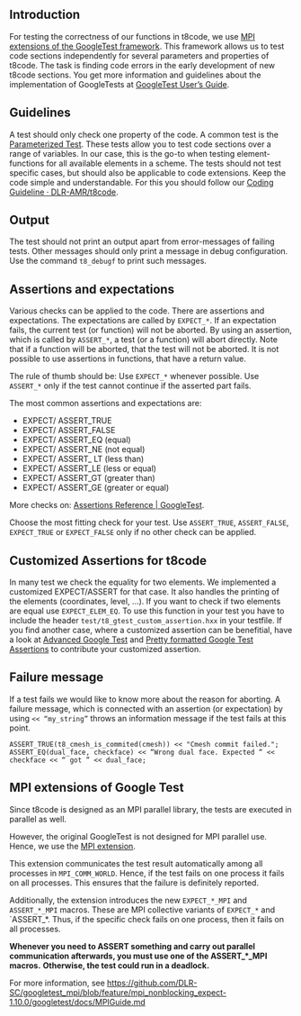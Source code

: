 ## Introduction
For testing the correctness of our functions in t8code, we use [MPI extensions of the GoogleTest framework](https://github.com/DLR-SC/googletest_mpi/tree/feature/mpi_nonblocking_expect-1.10.0/). This framework allows us to test code sections independently for several parameters and properties of t8code. The task is finding code errors in the early development of new t8code sections. You get more information and guidelines about the implementation of GoogleTests at [GoogleTest User’s Guide](https://google.github.io/googletest/).

## Guidelines
A test should only check one property of the code. A common test is the [Parameterized Test](https://google.github.io/googletest/advanced.html#value-parameterized-tests). These tests allow you to test code sections over a range of variables. In our case, this is the go-to when testing element-functions for all available elements in a scheme. 
The tests should not test specific cases, but should also be applicable to code extensions.
Keep the code simple and understandable. For this you should follow our [Coding Guideline · DLR-AMR/t8code](https://github.com/DLR-AMR/t8code/wiki/Coding-Guideline).

## Output
The test should not print an output apart from error-messages of failing tests. Other messages should only print a message in debug configuration. Use the command `t8_debugf` to print such messages.

## Assertions and expectations 
Various checks can be applied to the code. There are assertions and expectations. The expectations are called by `EXPECT_*`. If an expectation fails, the current test (or function) will not be aborted. 
By using an assertion, which is called by `ASSERT_*`, a test (or a function) will abort directly. Note that if a function will be aborted, that the test will not be aborted. It is not possible to use assertions in functions, that have a return value. 

The rule of thumb should be: Use `EXPECT_*` whenever possible. Use `ASSERT_*` only if the test cannot continue if the asserted part fails.

The most common assertions and expectations are:
* EXPECT/ ASSERT_TRUE
* EXPECT/ ASSERT_FALSE
* EXPECT/ ASSERT_EQ		(equal)
* EXPECT/ ASSERT_NE		(not equal)
* EXPECT/ ASSERT_ LT		(less than)
* EXPECT/ ASSERT_LE		(less or equal)
* EXPECT/ ASSERT_GT		(greater than)
* EXPECT/ ASSERT_GE		(greater or equal)

More checks on: [Assertions Reference | GoogleTest](https://google.github.io/googletest/reference/assertions.html).

Choose the most fitting check for your test. Use `ASSERT_TRUE`, `ASSERT_FALSE`, `EXPECT_TRUE` or `EXPECT_FALSE` only if no other check can be applied.

## Customized Assertions for t8code
In many test we check the equality for two elements. We implemented a customized EXPECT/ASSERT for that case. It also handles the printing of the elements (coordinates, level, ...). If you want to check if two elements are equal use `EXPECT_ELEM_EQ`. 
To use this function in your test you have to include the header `test/t8_gtest_custom_assertion.hxx` in your testfile.
If you find another case, where a customized assertion can be benefitial, have a look at [Advanced Google Test](https://google.github.io/googletest/advanced.html) and [Pretty formatted Google Test Assertions](https://google.github.io/googletest/reference/assertions.html#EXPECT_PRED_FORMAT) to contribute your customized assertion. 

## Failure message
If a test fails we would like to know more about the reason for aborting. A failure message, which is connected with an assertion (or expectation) by using `<< “my_string”` throws an information message if the test fails at this point. 
```
ASSERT_TRUE(t8_cmesh_is_commited(cmesh)) << "Cmesh commit failed.";
ASSERT_EQ(dual_face, checkface) << “Wrong dual face. Expected “ << checkface << “ got ” << dual_face;
```

## MPI extensions of Google Test

Since t8code is designed as an MPI parallel library, the tests are executed in parallel as well.

However, the original GoogleTest is not designed for MPI parallel use. Hence, we use the [MPI extension](https://github.com/DLR-SC/googletest_mpi/tree/feature/mpi_nonblocking_expect-1.10.0/).

This extension communicates the test result automatically among all processes in `MPI_COMM_WORLD`.
Hence, if the test fails on one process it fails on all processes. This ensures that the failure is definitely reported.

Additionally, the extension introduces the new `EXPECT_*_MPI` and `ASSERT_*_MPI` macros. These are MPI collective variants of `EXPECT_*` and `ASSERT_*. Thus, if the specific check fails on one process, then it fails on all processes.

**Whenever you need to ASSERT something and carry out parallel communication afterwards, you must use one of the ASSERT_*_MPI macros.**
**Otherwise, the test could run in a deadlock.**

For more information, see https://github.com/DLR-SC/googletest_mpi/blob/feature/mpi_nonblocking_expect-1.10.0/googletest/docs/MPIGuide.md
